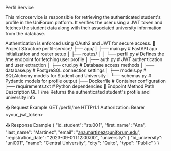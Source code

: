  Perfil Service

This microservice is responsible for retrieving the authenticated student's profile in the UniForum platform. It verifies the user using a JWT token and fetches the student data along with their associated university information from the database.

Authentication is enforced using OAuth2 and JWT for secure access.
📂 Project Structure
perfil-service/
├── app/
│   ├── main.py         # FastAPI app initialization and router setup
│   ├── routes/
│   │   └── perfil.py    # Defines the /me endpoint for fetching user profile
│   ├── auth.py         # JWT authentication and user extraction
│   ├── crud.py         # Database access methods
│   ├── database.py     # PostgreSQL connection settings
│   ├── models.py       # SQLAlchemy models for Student and University
│   └── schemas.py      # Pydantic models for profile output
├── Dockerfile          # Container configuration
├── requirements.txt    # Python dependencies
🔁 Endpoint
Method	Path	Description
GET	/me	Returns the authenticated student's profile and university info

📥 Request Example
GET /perfil/me HTTP/1.1
Authorization: Bearer <your_jwt_token>


📤 Response Example
{
  "id_student": "stu001",
  "first_name": "Ana",
  "last_name": "Martínez",
  "email": "ana.martinez@uniforum.edu",
  "registration_date": "2023-09-01T12:00:00",
  "university": {
    "id_university": "uni001",
    "name": "Central University",
    "city": "Quito",
    "type": "Public"
  }
}
